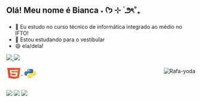 ## Olá! Meu nome é Bianca ˖ ᡣ𐭩 ⊹ ࣪  ౨ৎ˚₊


- 🔭 Eu estudo no curso técnico de informática integrado ao médio no IFTO!
- 🌱 Estou estudando para o vestibular
- 😄 ela/dela!

 <div>
  <a href="https://github.com/bianqaw">
  <img height="180em" src="https://github-readme-stats.vercel.app/api?username=bianqaw&show_icons=true&theme=radical&include_all_commits=true&count_private=true"/>
  <img height="180em" src="https://github-readme-stats.vercel.app/api/top-langs/?username=bianqaw&layout=compact&langs_count=16&theme=radical"/>
</div>
<div style="display: inline_block"><br>
  <img align="center" alt="Rafa-HTML" height="30" width="40" src="https://raw.githubusercontent.com/devicons/devicon/master/icons/html5/html5-original.svg">
  <img align="center" alt="Rafa-Python" height="30" width="40" src="https://raw.githubusercontent.com/devicons/devicon/master/icons/python/python-original.svg">
  <img align="right" alt="Rafa-yoda" src="https://cdn.discordapp.com/attachments/795358919417397249/825430589581688872/hi.gif">
</div>
  
##

<div>
   <a href="https://www.youtube.com/bianqaww/UC_-uuuZbY0AAt9CViNzvc-Q" target="_blank"><img src="https://img.shields.io/badge/YouTube-FF0000?style=for-the-badge&logo=youtube&logoColor=white" target="_blank"></a>
  <a href="https://instagram.com/bianqaw" target="_blank"><img src="https://img.shields.io/badge/-Instagram-%23E4405F?style=for-the-badge&logo=instagram&logoColor=white" target="_blank"></a>
 <a href="https://discord.gg/G9GPg5SA75" target="_blank"><img src="https://img.shields.io/badge/Discord-7289DA?style=for-the-badge&logo=discord&logoColor=white" target="_blank"></a> 
</div>
